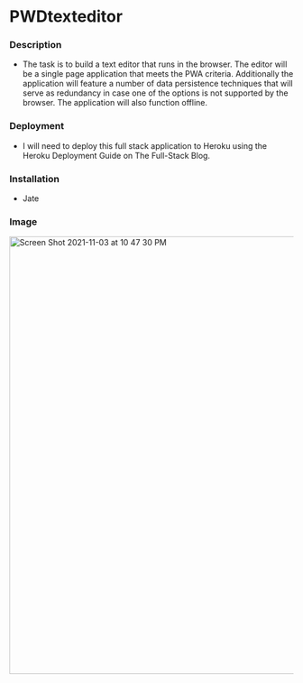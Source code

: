 # PWDtexteditor

### Description

* The task is to build a text editor that runs in the browser. The editor will be a single page application that meets the PWA criteria. Additionally the application will feature a number of data persistence techniques that will serve as redundancy in case one of the options is not supported by the browser. The application will also function offline.


### Deployment

* I will need to deploy this full stack application to Heroku using the Heroku Deployment Guide on The Full-Stack Blog.


### Installation 

* Jate


### Image 
<img width="776" alt="Screen Shot 2021-11-03 at 10 47 30 PM" src="https://user-images.githubusercontent.com/84401029/140253688-f668cea7-e485-4745-90f4-c3d7725560ab.png">
